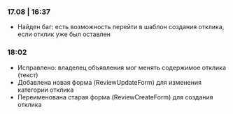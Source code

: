 ### 17.08 | 16:37
- Найден баг: есть возможность перейти в шаблон создания отклика, если отклик уже был оставлен

### 18:02
- Исправлено: владелец объявления мог менять содержимое отклика (текст)
- Добавлена новая форма (ReviewUpdateForm) для изменения категории отклика
- Переименована старая форма (ReviewCreateForm) для создания отклика

